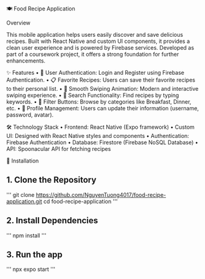 🍽️ Food Recipe Application

Overview

This mobile application helps users easily discover and save delicious recipes.
Built with React Native and custom UI components, it provides a clean user experience and is powered by Firebase services.
Developed as part of a coursework project, it offers a strong foundation for further enhancements.

✨ Features
	•	🔐 User Authentication: Login and Register using Firebase Authentication.
	•	📋 Favorite Recipes: Users can save their favorite recipes to their personal list.
	•	🤏 Smooth Swiping Animation: Modern and interactive swiping experience.
	•	🔎 Search Functionality: Find recipes by typing keywords.
	•	🍳 Filter Buttons: Browse by categories like Breakfast, Dinner, etc.
	•	📝 Profile Management: Users can update their information (username, password, avatar).

🛠️ Technology Stack
	•	Frontend: React Native (Expo framework)
	•	Custom UI: Designed with React Native styles and components
	•	Authentication: Firebase Authentication
	•	Database: Firestore (Firebase NoSQL Database)
	•	API: Spoonacular API for fetching recipes

🚀 Installation
## 1. Clone the Repository
'''
git clone https://github.com/NguyenTuong4017/food-recipe-application.git
cd food-recipe-application
'''
## 2. Install Dependencies
'''
npm install
'''

## 3. Run the app
'''
npx expo start
'''
